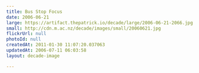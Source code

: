 ```yaml
---
title: Bus Stop Focus
date: 2006-06-21
large: https://artifact.thepatrick.io/decade/large/2006-06-21-2066.jpg
small: http://cdn.m.ac.nz/decade/images/small/20060621.jpg
flickrUrl: null
photoId: null
createdAt: 2011-01-30 11:07:20.037063
updatedAt: 2006-07-11 06:03:58
layout: decade-image

---
```


